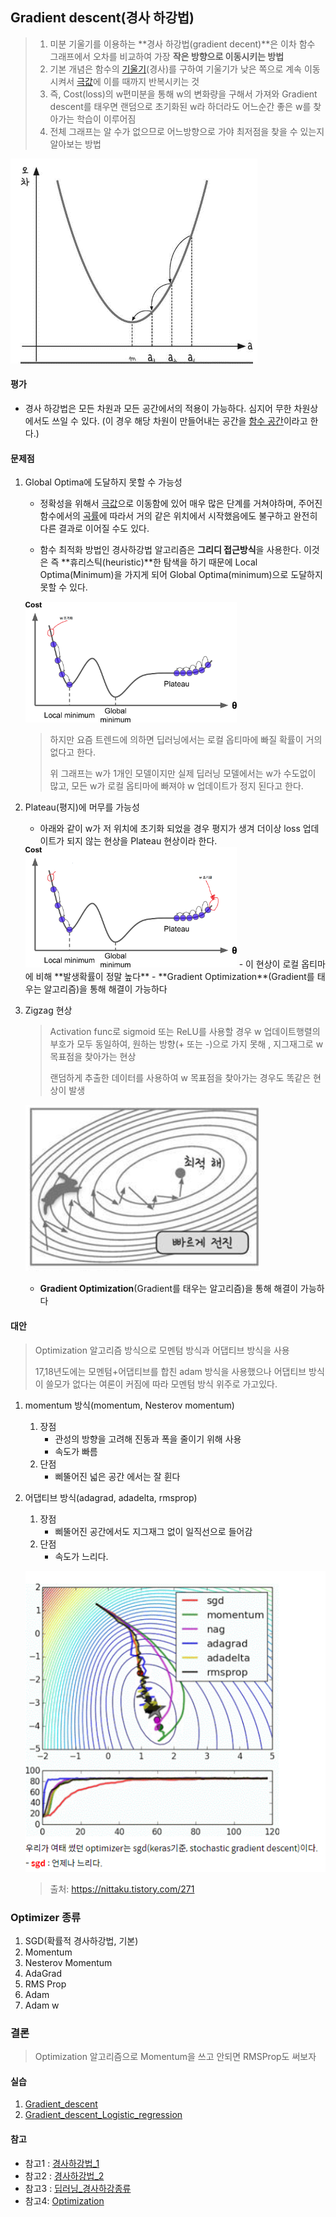 ## Gradient descent(경사 하강법)

> 1. 미분 기울기를 이용하는 **경사 하강법(gradient decent)**은 이차 함수 그래프에서 오차를 비교하여 가장 **작은 방향으로 이동시키는 방법**
> 2. 기본 개념은 함수의 [기울기](https://ko.wikipedia.org/wiki/기울기_(벡터))(경사)를 구하여 기울기가 낮은 쪽으로 계속 이동시켜서 [극값](https://ko.wikipedia.org/wiki/극값)에 이를 때까지 반복시키는 것
> 3. 즉, Cost(loss)의 w편미분을 통해 w의 변화량을 구해서 가져와 Gradient descent를 태우면 랜덤으로 초기화된 w라 하더라도 어느순간 좋은 w를 찾아가는 학습이 이루어짐
> 4. 전체 그래프는 알 수가 없으므로 어느방향으로 가야 최저점을 찾을 수 있는지 알아보는 방법

![gradient_descent](./images/gradient_descent.png)

#### 평가

- 경사 하강법은 모든 차원과 모든 공간에서의 적용이 가능하다. 심지어 무한 차원상에서도 쓰일 수 있다. (이 경우 해당 차원이 만들어내는 공간을 [함수 공간](https://ko.wikipedia.org/wiki/함수_공간)이라고 한다.)



#### 문제점

1. Global Optima에 도달하지 못할 수 가능성
   
   - 정확성을 위해서 [극값](https://ko.wikipedia.org/wiki/극값)으로 이동함에 있어 매우 많은 단계를 거쳐야하며, 주어진 함수에서의 [곡률](https://ko.wikipedia.org/wiki/곡률)에 따라서 거의 같은 위치에서 시작했음에도 불구하고 완전히 다른 결과로 이어질 수도 있다.
   
   - 함수 최적화 방법인 경사하강법 알고리즘은 **그리디 접근방식**을 사용한다. 이것은 즉 **휴리스틱(heuristic)**한 탐색을 하기 때문에 Local Optima(Minimum)을 가지게 되어 Global Optima(minimum)으로 도달하지 못할 수 있다.
   
   
   
   <img src="./images/mlst_0405.png" alt="Related image" style="zoom:33%;" />
   
   > 하지만 요즘 트렌드에 의하면 딥러닝에서는 로컬 옵티마에 빠질 확률이 거의 없다고 한다. 
   >
   > 위 그래프는 w가 1개인 모델이지만 실제 딥러닝 모델에서는 w가 수도없이 많고, 모든 w가 로컬 옵티마에 빠져야 w 업데이트가 정지 된다고 한다.

2. Plateau(평지)에 머무를 가능성
   - 아래와 같이 w가 저 위치에 초기화 되었을 경우 평지가 생겨 더이상 loss 업데이트가 되지 않는 현상을 Plateau 현상이라 한다.
   <img src="images/Plateau.png" alt="Plateau" style="zoom: 33%;" />
   - 이 현상이 로컬 옵티마에 비해 **발생확률이 정말 높다**
   - **Gradient Optimization**(Gradient를 태우는 알고리즘)을 통해 해결이 가능하다

3. Zigzag 현상

   >  Activation func로 sigmoid 또는 ReLU를 사용할 경우 w 업데이트행렬의 부호가 모두 동일하여, 원하는 방향(+ 또는 -)으로 가지 못해 , 지그재그로 w 목표점을 찾아가는 현상
   >
   > 랜덤하게 추출한 데이터를 사용하여 w 목표점을 찾아가는 경우도 똑같은 현상이 발생

   ![image-20200103111009525](images/image-20200103111009525.png)

   - **Gradient Optimization**(Gradient를 태우는 알고리즘)을 통해 해결이 가능하다



#### 대안

> Optimization 알고리즘 방식으로 모멘텀 방식과 어댑티브 방식을 사용
>
> 17,18년도에는 모멘텀+어댑티브를 합친 adam 방식을 사용했으나 어댑티브 방식이 쓸모가 없다는 여론이 커짐에 따라 모멘텀 방식 위주로 가고있다.

1. momentum 방식(momentum, Nesterov momentum)
   1. 장점
      - 관성의 방향을 고려해 진동과 폭을 줄이기 위해 사용
      - 속도가 빠름
   2. 단점
      - 삐뚤어진 넓은 공간 에서는 잘 휜다



2. 어댑티브 방식(adagrad, adadelta, rmsprop)

   1. 장점
      - 삐뚤어진 공간에서도 지그재그 없이 일직선으로 들어감
   2. 단점
      - 속도가 느리다.

   ![optimization](images/optimization.PNG)

   > 출처: https://nittaku.tistory.com/271



### Optimizer 종류

1. SGD(확률적 경사하강법, 기본)
2. Momentum
3. Nesterov Momentum
4. AdaGrad
5. RMS Prop
6. Adam
7. Adam w



### 결론

> Optimization 알고리즘으로 Momentum을 쓰고 안되면 RMSProp도 써보자





#### 실습

1. [Gradient_descent]( https://github.com/madfalc0n/Image-analysis-and-develope/blob/master/Deep_Learning/20191230/1.1_gradient_descent.ipynb)
2. [Gradient_descent_Logistic_regression](https://github.com/madfalc0n/Image-analysis-and-develope/blob/master/Deep_Learning/20191230/1.2_gradient_descent_logistic_regression.ipynb)



#### 참고

- 참고1 : [경사하강법_1](https://ko.wikipedia.org/wiki/%EA%B2%BD%EC%82%AC_%ED%95%98%EA%B0%95%EB%B2%95)
- 참고2 : [경사하강법_2](https://gdyoon.tistory.com/9)
- 참고3 : [딥러닝_경사하강종류 ](https://wikidocs.net/36033)
- 참고4: [Optimization](https://nittaku.tistory.com/271)
